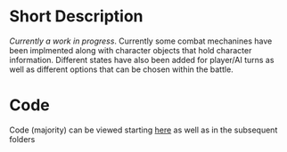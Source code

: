 # Short Description
_Currently a work in progress_. Currently some combat mechanines have been implmented along with character objects that hold character information. Different states have also been added for player/AI turns as well as different options that can be chosen within the battle.

# Code
Code (majority) can be viewed starting [here](https://github.com/vmmirabella/projects/tree/master/Cards%20of%20Magic/Appliction/TurnBasedBattle/scripts) as well as in the subsequent folders




